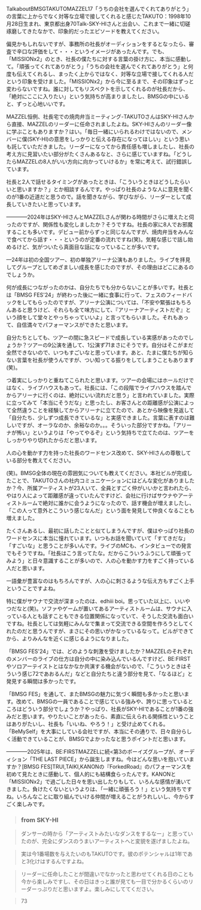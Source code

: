TalkaboutBMSGTAKUTOMAZZEL17「うちの会社を選んでくれてありがとう」の言葉に上からでなく対等な立場で接してくれると感じたTAKUTO：1998年10月28日生まれ、東京都出身70Talk-SKY-HIさんと出会い、これまで一緒に切磋琢磨してきたなかで、印象的だったエピソードを教えてください。
偏見かもしれないですが、事務所の社長がオーディションをするとなったら、審査で辛口な評価をして・・・というイメージがあったんです。でも、「MISSIONx2」のとき、社長の僕たちに対する言葉の掛け方に、本当に感動して。「頑張ってくれてありがとう」「うちの会社を選んでくれてありがとう」と何度も伝えてくれるし、まったく上からではなく、対等な立場で接してくれる人だという印象を受けました。「MISSIONx2」から今に至るまで、その印象はずっと変わらないですね。誰に対してもリスペクトを示してくれるのが社長だから、「絶対にここに入りたい」という気持ちが高まりましたし、BMSGの中にいると、ずっと心地いいです。
MAZZEL恒例、社長宅での焼肉弁当ミーティング-TAKUTOさんはSKY-HIさんから直接、MAZZELのリーダーに任命されましたよね。SKY-HIさんのリーダー像に学ぶこともありますか？はい。「毎日一緒にいられるわけではないので、メンバーに僕(SKY-HI)の意思をしっかりと伝える存在になってほしい」という思いも託していただきました。リーダーになってから責任感も増しましたし、社長の考え方に見習いたい部分がたくさんあるなと、さらに感じていますね。「どうしたらMAZZELの8人がいい方向に向かっていけるか」を常に考えて、試行錯誤しています。
社長と2人で話せるタイミングがあったときは、「こういうときはどうしたらいいと思いますか？」とか相談するんです。やっぱり社長のような人に意見を聞くのが1番の近道だと思うので。話を聞きながら、学びながら、リーダーとして成長していきたいと思っています。
————2024年はSKY-HIさんとMAZZELさんが関わる時間がさらに増えたと伺ったのですが、関係性も変化しましたか？そうですね。社長の家に8人でお邪魔することも多いです。デビュー前からずっと同じなんですが、焼肉弁当をみんなで食べてから話す・・・というのが定番の流れですね(笑)。気軽な感じで話し始めるけど、気がついたら真面目な話になっていることが多いです。
—24年は初の全国ツアー、初の単独アリーナ公演もありました。ライブを拝見してグループとしてめざましい成長を感じたのですが、その理由はどこにあるのでしょうか。
何が成長につながったのかは、自分たちでも分からないことが多いです。社長とは「BMSG FES'24」が終わった後に一緒に食事に行って、フェスのフィードバックをしてもらったのですが、アリーナ公演については、「不安や緊張はもちろんあると思うけど、それらも全て味方にして、『アリーナアーティストだぞ』という顔をして堂々とやっちゃっていいよ」と言ってもらいました。それもあって、自信満々でパフォーマンスができたと思います。
自分たちとしても、ツアーの間に急スピードで成長している実感があったのでしょうか？ツアーの9公演を通して、1公演ず71まさにそうです。自分はそこがまだ全然できないので、いつもすごいなと思っています。あと、たまに僕たちが知らない言葉を社長が使うんですが、つい知ってる振りをしてしまうこともあります(笑)。
つ着実にしっかりと重ねてこられたと思います。ツアーの会場にはホールだけではなく、ライブハウスもあって。社長には、「この段階でライブハウスを踏んでからアリーナに行くのは、絶対にいい流れだと思う」と言われていました。実際に立ってみて「本当にそうだな」と思ったし、お客さんとの距離感が公演によって全然違うことを経験してからアリーナに立てたので、あとから映像を見返して「自分たち、少しずつ成長できているな」と実感できました。言葉に表すのは難しいですが、オーラなのか、余裕なのか。。。そういった部分ですかね。「アリーナが怖い」というよりは「やってやるぞ」という気持ちで立てたのは、ツアーをしっかりやり切れたからだと思います。
人の心を動かす力を持った社長のワードセンス改めて、SKY-HIさんの尊敬している部分を教えてください。
(笑)。BMSG全体の現在の雰囲気についても教えてください。本社ビルが完成したことで、TAKUTOさんの社内コミュニケーションにはどんな変化がありましたか？今、所属アーティストが23人いて、全員とすごく仲がいいかと言われたら、やはり人によって距離感が違っていたんですけど、会社に行けばサウナやアーティストルームで絶対に誰かに会うようになったので、話す機会が増えましたし、「この人って意外とこういう感じなんだ」という面を発見して仲良くなることも増えました。
たくさんあるし、最初に話したことと似てしまうんですが、僕はやっぱり社長のワードセンスに本当に憧れています。いつもお話を聞いていて「すてきだな」「すごいな」と思うことが多いんです。ライブのMCも、インタビューでの発言でもそうですね。「社長はこう言ってたな。だからこういうふうにして頑張ってみよう」と日々意識することが多いので、人の心を動かす力をすごく持っている人だと思います。
一語彙が豊富なのはもちろんですが、人の心に刺さるような伝え方もすごく上手ということですよね。
特に僕がサウナで交流が深まったのは、edhiii boi。思っていた以上に、いいやつだなと(笑)。ソファやゲームが置いてあるアーティストルームは、サウナに入っている人とも話すこともできる位置関係になっていて、そうした交流も面白いですね。社長としては気軽にみんなで集まって交流できる空間を作ろうとしてくれたのだと思うんですが、まさにその思いがかなっているなって。ビルができてから、よりみんなを近くに感じるようになりました。
「BMSG FES'24」では、どのような刺激を受けましたか？MAZZELのそれぞれのメンバーのライブの仕方は自分の中に染み込んでいるんですけど、BE:FIRSTやソロアーテイストとはなかなか共演する機会がないので、「こういうときはそういう感じ72であおるんだ」などと自分たちと違う部分を見て、「なるほど」と発見する瞬間は多かったです。
「BMSG FES」を通して、またBMSGの魅力に気づく瞬間も多かったと思います。改めて、BMSGの一員であることで感じている強みや、誇りに思っているところはどういう部分でしょうか？やっぱり、社長がSKY-HIであることが1番の強みだと思います。やりたいことがあったら、素直に伝えられる関係性ということはありがたいし、社長も「いいね、やろう！」と受け止めてくれる。「BeMySelf」を大事にしている会社ですが、本当にその通りで、日々自分らしく活動できていることが、BMSGでよかったなと思うポイントだと思います。
————2025年は、BE:FIRSTMAZZELに続<第3のボーイズグループが、オーディション「THE LAST PIECE」から誕生しますね。今はどんな思いを抱いていますか？[BMSG FES]TRUI,TAIKI,KANONの『ForkedRoad』のパフォーマンスを初めて見たときに感動して、個人的にも結構食らったんです。KANONと「MISSIONx2」で過ごした日々を思い出したりもして、いろんな感情が湧いてきました。負けたくないというよりは、「一緒に頑張ろう！」という気持ちですね。いろんなことに取り組んでいける仲間が増えることがうれしいし、今からすごく楽しみです。

> ### from SKY-HI
> ダンサーの時から「アーティストみたいなダンスをするなー」と思っていたのが、完全にダンスのうまいアーティストへと変貌を遂げましたよね。
> 実は今1番場数を与えたいのもTAKUTOです。彼のポテンシャルは1年であと3化けはするんですよね。
> リーダーに任命したことが間違いでなかったと思わせてくれる日のことも今から楽しみですし、その日はきっと誰が見ても一目で分かるくらいのリーダーっぷりだと思いますよ。楽しみにしててください。
> 73

